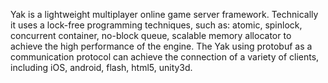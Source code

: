 Yak is a lightweight multiplayer online game server framework.
Technically it uses a lock-free programming techniques, such as:
atomic, spinlock, concurrent container, no-block queue, scalable 
memory allocator to achieve the high performance of the engine.
The Yak using protobuf as a communication protocol can achieve 
the connection of a variety of clients, including iOS, android, 
flash, html5, unity3d.